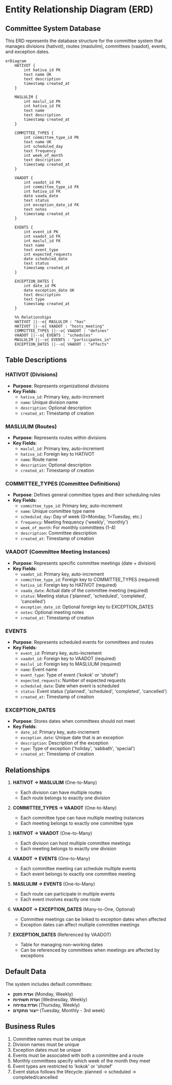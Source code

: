 # Entity Relationship Diagram (ERD)

## Committee System Database

This ERD represents the database structure for the committee system that manages divisions (hativot), routes (maslulim), committees (vaadot), events, and exception dates.

```mermaid
erDiagram
    HATIVOT {
        int hativa_id PK
        text name UK
        text description
        timestamp created_at
    }
    
    MASLULIM {
        int maslul_id PK
        int hativa_id FK
        text name
        text description
        timestamp created_at
    }
    
    COMMITTEE_TYPES {
        int committee_type_id PK
        text name UK
        int scheduled_day
        text frequency
        int week_of_month
        text description
        timestamp created_at
    }
    
    VAADOT {
        int vaadot_id PK
        int committee_type_id FK
        int hativa_id FK
        date vaada_date
        text status
        int exception_date_id FK
        text notes
        timestamp created_at
    }
    
    EVENTS {
        int event_id PK
        int vaadot_id FK
        int maslul_id FK
        text name
        text event_type
        int expected_requests
        date scheduled_date
        text status
        timestamp created_at
    }
    
    EXCEPTION_DATES {
        int date_id PK
        date exception_date UK
        text description
        text type
        timestamp created_at
    }

    %% Relationships
    HATIVOT ||--o{ MASLULIM : "has"
    HATIVOT ||--o{ VAADOT : "hosts_meeting"
    COMMITTEE_TYPES ||--o{ VAADOT : "defines"
    VAADOT ||--o{ EVENTS : "schedules"
    MASLULIM ||--o{ EVENTS : "participates_in"
    EXCEPTION_DATES ||--o{ VAADOT : "affects"
```

## Table Descriptions

### HATIVOT (Divisions)
- **Purpose**: Represents organizational divisions
- **Key Fields**:
  - `hativa_id`: Primary key, auto-increment
  - `name`: Unique division name
  - `description`: Optional description
  - `created_at`: Timestamp of creation

### MASLULIM (Routes)
- **Purpose**: Represents routes within divisions
- **Key Fields**:
  - `maslul_id`: Primary key, auto-increment
  - `hativa_id`: Foreign key to HATIVOT
  - `name`: Route name
  - `description`: Optional description
  - `created_at`: Timestamp of creation

### COMMITTEE_TYPES (Committee Definitions)
- **Purpose**: Defines general committee types and their scheduling rules
- **Key Fields**:
  - `committee_type_id`: Primary key, auto-increment
  - `name`: Unique committee type name
  - `scheduled_day`: Day of week (0=Monday, 1=Tuesday, etc.)
  - `frequency`: Meeting frequency ('weekly', 'monthly')
  - `week_of_month`: For monthly committees (1-4)
  - `description`: Committee description
  - `created_at`: Timestamp of creation

### VAADOT (Committee Meeting Instances)
- **Purpose**: Represents specific committee meetings (date + division)
- **Key Fields**:
  - `vaadot_id`: Primary key, auto-increment
  - `committee_type_id`: Foreign key to COMMITTEE_TYPES (required)
  - `hativa_id`: Foreign key to HATIVOT (required)
  - `vaada_date`: Actual date of the committee meeting (required)
  - `status`: Meeting status ('planned', 'scheduled', 'completed', 'cancelled')
  - `exception_date_id`: Optional foreign key to EXCEPTION_DATES
  - `notes`: Optional meeting notes
  - `created_at`: Timestamp of creation

### EVENTS
- **Purpose**: Represents scheduled events for committees and routes
- **Key Fields**:
  - `event_id`: Primary key, auto-increment
  - `vaadot_id`: Foreign key to VAADOT (required)
  - `maslul_id`: Foreign key to MASLULIM (required)
  - `name`: Event name
  - `event_type`: Type of event ('kokok' or 'shotef')
  - `expected_requests`: Number of expected requests
  - `scheduled_date`: Date when event is scheduled
  - `status`: Event status ('planned', 'scheduled', 'completed', 'cancelled')
  - `created_at`: Timestamp of creation

### EXCEPTION_DATES
- **Purpose**: Stores dates when committees should not meet
- **Key Fields**:
  - `date_id`: Primary key, auto-increment
  - `exception_date`: Unique date that is an exception
  - `description`: Description of the exception
  - `type`: Type of exception ('holiday', 'sabbath', 'special')
  - `created_at`: Timestamp of creation

## Relationships

1. **HATIVOT → MASLULIM** (One-to-Many)
   - Each division can have multiple routes
   - Each route belongs to exactly one division

2. **COMMITTEE_TYPES → VAADOT** (One-to-Many)
   - Each committee type can have multiple meeting instances
   - Each meeting belongs to exactly one committee type

3. **HATIVOT → VAADOT** (One-to-Many)
   - Each division can host multiple committee meetings
   - Each meeting belongs to exactly one division

4. **VAADOT → EVENTS** (One-to-Many)
   - Each committee meeting can schedule multiple events
   - Each event belongs to exactly one committee meeting

5. **MASLULIM → EVENTS** (One-to-Many)
   - Each route can participate in multiple events
   - Each event involves exactly one route

6. **VAADOT → EXCEPTION_DATES** (Many-to-One, Optional)
   - Committee meetings can be linked to exception dates when affected
   - Exception dates can affect multiple committee meetings

6. **EXCEPTION_DATES** (Referenced by VAADOT)
   - Table for managing non-working dates
   - Can be referenced by committees when meetings are affected by exceptions

## Default Data

The system includes default committees:
- **ועדת הזנק** (Monday, Weekly)
- **ועדת תשתיות** (Wednesday, Weekly)
- **ועדת צמיחה** (Thursday, Weekly)
- **ייצור מתקדם** (Tuesday, Monthly - 3rd week)

## Business Rules

1. Committee names must be unique
2. Division names must be unique
3. Exception dates must be unique
4. Events must be associated with both a committee and a route
5. Monthly committees specify which week of the month they meet
6. Event types are restricted to 'kokok' or 'shotef'
7. Event status follows the lifecycle: planned → scheduled → completed/cancelled
